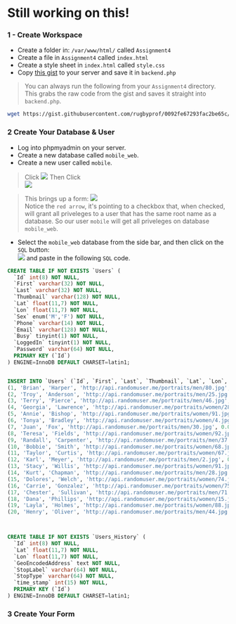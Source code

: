 # Still working on this!

### 1 - Create Workspace

- Create a folder in: `/var/www/html/` called `Assignment4`
- Create a file in `Assignment4` called `index.html`
- Create a style sheet in `index.html` called `style.css`
- Copy [this gist](https://gist.github.com/rugbyprof/0092fe67293fac2be65c#file-backend-php) to your server and save it in `backend.php`

> You can always run the following from your `Assignment4` directory. This grabs the raw code from the gist and saves it straight  into `backend.php`.
```bash
wget https://gist.githubusercontent.com/rugbyprof/0092fe67293fac2be65c/raw/79332abcdb32ca9beac1be09a337d96ebce0aea9/backend.php -O backend.php` 
```

### 2 Create Your Database & User

- Log into phpmyadmin on your server.
- Create a new database called `mobile_web`.
- Create a new user called `mobile`.

> Click ![](http://f.cl.ly/items/01013M0q3I3B2M122W1a/Screen%20Shot%202014-07-24%20at%208.30.11%20PM.png)
Then Click <br>
![](http://f.cl.ly/items/0L2B352D401E2Y0d1p1S/add_user_small.png)

> This brings up a form: ![](http://f.cl.ly/items/1U060j2r3m04270t3R20/form_small.png)<br>
Notice the `red arrow`, it's pointing to a checkbox that, when checked, will grant all priveleges to a user that has the same root name as a database. So our user `mobile` will get all priveleges on database `mobile_web`.

- Select the `mobile_web` database from the side bar, and then click on the `SQL` button:<br>![](http://f.cl.ly/items/1c2o0f0Q362G3N1p1p1D/sql_button_small.png) 
and paste in the following `SQL` code.

```sql
CREATE TABLE IF NOT EXISTS `Users` (
  `Id` int(8) NOT NULL,
  `First` varchar(32) NOT NULL,
  `Last` varchar(32) NOT NULL,
  `Thumbnail` varchar(128) NOT NULL,
  `Lat` float(11,7) NOT NULL,
  `Lon` float(11,7) NOT NULL,
  `Sex` enum('M','F') NOT NULL,
  `Phone` varchar(14) NOT NULL,
  `Email` varchar(128) NOT NULL,
  `Busy` tinyint(1) NOT NULL,
  `LoggedIn` tinyint(1) NOT NULL,
  `Password` varchar(64) NOT NULL,
  PRIMARY KEY (`Id`)
) ENGINE=InnoDB DEFAULT CHARSET=latin1;


INSERT INTO `Users` (`Id`, `First`, `Last`, `Thumbnail`, `Lat`, `Lon`, `Sex`, `Phone`, `Email`, `Busy`, `LoggedIn`, `Password`) VALUES
(1, 'Brian', 'Harper', 'http://api.randomuser.me/portraits/men/80.jpg', 0.0000000, 0.0000000, 'M', '(190)-480-4137', 'brian.harper66@example.com', 0, 0, '5f4dcc3b5aa765d61d8327deb882cf99'),
(2, 'Troy', 'Anderson', 'http://api.randomuser.me/portraits/men/25.jpg', 0.0000000, 0.0000000, 'M', '(798)-131-8886', 'troy.anderson59@example.com', 0, 0, '5f4dcc3b5aa765d61d8327deb882cf99'),
(3, 'Terry', 'Pierce', 'http://api.randomuser.me/portraits/men/46.jpg', 0.0000000, 0.0000000, 'M', '(612)-523-5742', 'terry.pierce20@example.com', 0, 0, '5f4dcc3b5aa765d61d8327deb882cf99'),
(4, 'Georgia', 'Lawrence', 'http://api.randomuser.me/portraits/women/28.jpg', 0.0000000, 0.0000000, 'F', '(298)-191-3008', 'georgia.lawrence62@example.com', 0, 0, '5f4dcc3b5aa765d61d8327deb882cf99'),
(5, 'Annie', 'Bishop', 'http://api.randomuser.me/portraits/women/91.jpg', 0.0000000, 0.0000000, 'F', '(192)-605-8261', 'annie.bishop87@example.com', 0, 0, '5f4dcc3b5aa765d61d8327deb882cf99'),
(6, 'Tonya', 'Bradley', 'http://api.randomuser.me/portraits/women/4.jpg', 0.0000000, 0.0000000, 'F', '(935)-761-3589', 'tonya.bradley88@example.com', 0, 0, '5f4dcc3b5aa765d61d8327deb882cf99'),
(7, 'Juan', 'Fox', 'http://api.randomuser.me/portraits/men/30.jpg', 0.0000000, 0.0000000, 'M', '(468)-137-9655', 'juan.fox81@example.com', 0, 0, '5f4dcc3b5aa765d61d8327deb882cf99'),
(8, 'Teresa', 'Fields', 'http://api.randomuser.me/portraits/women/92.jpg', 0.0000000, 0.0000000, 'F', '(639)-679-9466', 'teresa.fields78@example.com', 0, 0, '5f4dcc3b5aa765d61d8327deb882cf99'),
(9, 'Randall', 'Carpenter', 'http://api.randomuser.me/portraits/men/37.jpg', 0.0000000, 0.0000000, 'M', '(673)-641-8672', 'randall.carpenter98@example.com', 0, 0, '5f4dcc3b5aa765d61d8327deb882cf99'),
(10, 'Bobbie', 'Smith', 'http://api.randomuser.me/portraits/women/68.jpg', 0.0000000, 0.0000000, 'F', '(440)-696-8216', 'bobbie.smith25@example.com', 0, 0, '5f4dcc3b5aa765d61d8327deb882cf99'),
(11, 'Taylor', 'Curtis', 'http://api.randomuser.me/portraits/women/67.jpg', 0.0000000, 0.0000000, 'F', '(149)-948-7170', 'taylor.curtis36@example.com', 0, 0, '5f4dcc3b5aa765d61d8327deb882cf99'),
(12, 'Karl', 'Meyer', 'http://api.randomuser.me/portraits/men/2.jpg', 0.0000000, 0.0000000, 'M', '(187)-405-6885', 'karl.meyer98@example.com', 0, 0, '5f4dcc3b5aa765d61d8327deb882cf99'),
(13, 'Stacy', 'Willis', 'http://api.randomuser.me/portraits/women/91.jpg', 0.0000000, 0.0000000, 'F', '(955)-545-2350', 'stacy.willis54@example.com', 0, 0, '5f4dcc3b5aa765d61d8327deb882cf99'),
(14, 'Kurt', 'Chapman', 'http://api.randomuser.me/portraits/men/28.jpg', 0.0000000, 0.0000000, 'M', '(880)-318-6738', 'kurt.chapman37@example.com', 0, 0, '5f4dcc3b5aa765d61d8327deb882cf99'),
(15, 'Dolores', 'Welch', 'http://api.randomuser.me/portraits/women/74.jpg', 0.0000000, 0.0000000, 'F', '(432)-439-5317', 'dolores.welch95@example.com', 0, 0, '5f4dcc3b5aa765d61d8327deb882cf99'),
(16, 'Carrie', 'Gonzalez', 'http://api.randomuser.me/portraits/women/75.jpg', 0.0000000, 0.0000000, 'F', '(829)-315-9981', 'carrie.gonzalez28@example.com', 0, 0, '5f4dcc3b5aa765d61d8327deb882cf99'),
(17, 'Chester', 'Sullivan', 'http://api.randomuser.me/portraits/men/71.jpg', 0.0000000, 0.0000000, 'M', '(132)-614-7874', 'chester.sullivan87@example.com', 0, 0, '5f4dcc3b5aa765d61d8327deb882cf99'),
(18, 'Dana', 'Phillips', 'http://api.randomuser.me/portraits/women/15.jpg', 0.0000000, 0.0000000, 'F', '(383)-282-6694', 'dana.phillips50@example.com', 0, 0, '5f4dcc3b5aa765d61d8327deb882cf99'),
(19, 'Layla', 'Holmes', 'http://api.randomuser.me/portraits/women/88.jpg', 0.0000000, 0.0000000, 'F', '(844)-930-3814', 'layla.holmes46@example.com', 0, 0, '5f4dcc3b5aa765d61d8327deb882cf99'),
(20, 'Henry', 'Oliver', 'http://api.randomuser.me/portraits/men/44.jpg', 0.0000000, 0.0000000, 'M', '(556)-611-8198', 'henry.oliver94@example.com', 0, 0, '5f4dcc3b5aa765d61d8327deb882cf99');



CREATE TABLE IF NOT EXISTS `Users_History` (
  `Id` int(8) NOT NULL,
  `Lat` float(11,7) NOT NULL,
  `Lon` float(11,7) NOT NULL,
  `GeoEncodedAddress` text NOT NULL,
  `StopLabel` varchar(64) NOT NULL,
  `StopType` varchar(64) NOT NULL,
  `time_stamp` int(15) NOT NULL,
  PRIMARY KEY (`Id`)
) ENGINE=InnoDB DEFAULT CHARSET=latin1;
```

### 3 Create Your Form

